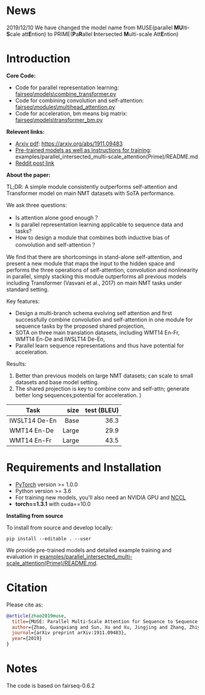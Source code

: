 # News

2019/12/10 We have changed the model name from MUSE(parallel **MU**lti-**S**cale att**E**ntion) to PRIME(**P**a**R**allel **I**ntersected **M**ulti-scale Att**E**ntion)

# Introduction

**Core Code:**
 - Code for parallel representation learning: [fairseq\models\combine_transformer.py](fairseq\models\combine_transformer.py)
 - Code for combining convolution and self-attention: [fairseq\modules\multihead_attention.py](fairseq\modules\multihead_attention.py)
 - Code for acceleration, bm means big matrix: [fairseq\models\transformer_bm.py](fairseq\models\transformer_bm.py)

**Relevent links:**
 - [Arxiv pdf](https://arxiv.org/abs/1911.09483): https://arxiv.org/abs/1911.09483
 - [Pre-trained models as well as instructions for training](examples/parallel_intersected_multi-scale_attention(Prime)/README.md): examples/parallel_intersected_multi-scale_attention(Prime)/README.md
 - [Reddit post link](https://www.reddit.com/r/MachineLearning/comments/e13qhb/r_a_simple_module_consistently_outperforms/)

**About the paper:**

TL;DR: A simple module consistently outperforms self-attention and Transformer model on main NMT datasets with SoTA performance.

We ask three questions:
 - Is attention alone good enough？
 - Is parallel representation learning applicable to sequence data and tasks?
 - How to design a module that combines both inductive bias of convolution and self-attention？

We find that there are shortcomings in stand-alone self-attention, and present a new module that maps the input to the hidden space and performs the three operations of self-attention, convolution and nonlinearity in parallel, simply stacking this module outperforms all previous models including Transformer (Vasvani et al., 2017) on main NMT tasks under standard setting.

Key features:
  - Design a multi-branch schema evolving self attention and first successfully combine convolution and self-attention in one module for sequence tasks by the proposed shared projection,
  - SOTA on three main translation datasets, including WMT14 En-Fr, WMT14 En-De and IWSLT14 De-En,
  - Parallel learn sequence representations and thus have potential for acceleration.

Results:
1. Better than previous models on large NMT datasets; can scale to small datasets and base model setting. 
2. The shared projection is key to combine conv and self-attn; generate better long sequences;potential for acceleration. 
)

| Task | size  | test (BLEU) |
| ---------- | ---:| ----:|
| IWSLT14 De-En | Base | 36.3 |
| WMT14 En-De |  Large  | 29.9 |
| WMT14 En-Fr |  Large | 43.5 |

# Requirements and Installation

* [PyTorch](http://pytorch.org/) version >= 1.0.0
* Python version >= 3.6
* For training new models, you'll also need an NVIDIA GPU and [NCCL](https://github.com/NVIDIA/nccl)
* **torch==1.3.1** with cuda==10.0

**Installing from source**

To install from source and develop locally:
```
pip install --editable . --user
```

<!--# Pre-trained models and examples-->

We provide pre-trained models and detailed example training and
evaluation in [examples/parallel_intersected_multi-scale_attention(Prime)/README.md](examples/parallel_intersected_multi-scale_attention(Prime)/README.md).



<!--# License-->
<!--MIT-licensed.-->
<!--The license applies to the pre-trained models as well.-->
<!--We also provide an additional patent grant.-->

# Citation

Please cite as:

```bibtex
@article{zhao2019muse,
  title={MUSE: Parallel Multi-Scale Attention for Sequence to Sequence Learning},
  author={Zhao, Guangxiang and Sun, Xu and Xu, Jingjing and Zhang, Zhiyuan and Luo, Liangchen},
  journal={arXiv preprint arXiv:1911.09483},
  year={2019}
}
```

# Notes
The code is based on fairseq-0.6.2
